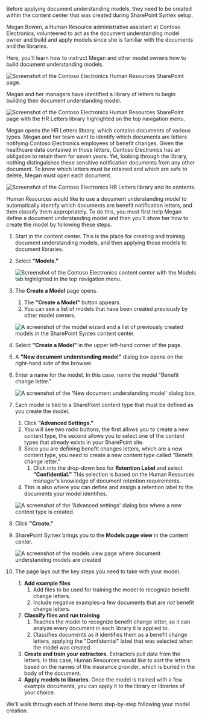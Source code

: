 Before applying document understanding models, they need to be created within the content center that was created during SharePoint Syntex setup.

Megan Bowen, a Human Resource administrative assistant at Contoso Electronics, volunteered to act as the document understanding model owner and build and apply models since she is familiar with the documents and the libraries.  

Here, you'll learn how to instruct Megan and other model owners how to build document understanding models.

![Screenshot of the Contoso Electronics Human Resources SharePoint page.](../media/home-page.png)

Megan and her managers have identified a library of letters to begin building their document understanding model.  

![Screenshot of the Contoso Electronics Human Resources SharePoint page with the HR Letters library highlighted on the top navigation menu.](../media/hr-letters-highlighted.png)

Megan opens the HR Letters library, which contains documents of various types. Megan and her team want to identify which documents are letters notifying Contoso Electronics employees of benefit changes. Given the healthcare data contained in those letters, Contoso Electronics has an obligation to retain them for seven years. Yet, looking through the library, nothing distinguishes these sensitive notification documents from any other document. To know which letters must be retained and which are safe to delete, Megan must open each document.  

![Screenshot of the Contoso Electronics HR Letters library and its contents.](../media/hr-letters-library.png)

Human Resources would like to use a document understanding model to automatically identify which documents are benefit notification letters, and then classify them appropriately. To do this, you must first help Megan define a document understanding model and then you'll show her how to create the model by following these steps.

1. Start in the content center. This is the place for creating and training document understanding models, and then applying those models to document libraries.
1. Select **"Models."**

    ![Screenshot of the Contoso Electronics content center with the Models tab highlighted in the top navigation menu.](../media/content-center-models.png)

1. The **Create a Model** page opens.
   1. The **"Create a Model"** button appears.
   1. You can see a list of models that have been created previously by other model owners.  

    ![A screenshot of the model wizard and a list of previously created models in the SharePoint Syntex content center.](../media/image009.png)

1. Select **"Create a Model"** in the upper left-hand corner of the page.
1. A **"New document understanding model"** dialog box opens on the right-hand side of the browser.  
1. Enter a name for the model. In this case, name the model "Benefit change letter."

    ![A screenshot of the 'New document understanding model' dialog box.](../media/creating-benefit-change-letter-model.png)

1. Each model is tied to a SharePoint content type that must be defined as you create the model.
   1. Click **"Advanced Settings."**
   1. You will see two radio buttons, the first allows you to create a new content type, the second allows you to select one of the content types that already exists in your SharePoint site.
   1. Since you are defining benefit changes letters, which are a new content type, you need to create a new content type called "Benefit change letter."
      1. Click into the drop-down box for **Retention Label** and select **"Confidential."** This selection is based on the Human Resources manager's knowledge of document retention requirements.
   1. This is also where you can define and assign a retention label to the documents your model identifies.

    ![A screenshot of the 'Advanced settings' dialog box where a new content type is created.](../media/benefit-change-content-type-retention.png)

1. Click **"Create."**
1. SharePoint Syntex brings you to the **Models page view** in the content center.  

    ![A screenshot of the models view page where document understanding models are created](../media/benefits-change-model-created.png)

1. The page lays out the key steps you need to take with your model.
   1. **Add example files**
      1. Add files to be used for training the model to recognize benefit change letters.
      1. Include negative examples–a few documents that are _not_ benefit change letters.
   1. **Classify files and run training**
      1. Teaches the model to recognize benefit change letter, so it can analyze every document in each library it is applied to.  
      1. Classifies documents as it identifies them as a benefit change letters, applying the "Confidential" label that was selected when the model was created.
   1. **Create and train your extractors.** Extractors pull data from the letters. In this case, Human Resources would like to sort the letters based on the names of the insurance provider, which is buried in the body of the document.
   1. **Apply models to libraries**. Once the model is trained with a few example documents, you can apply it to the library or libraries of your choice.

We'll walk through each of these items step-by-step following your model creation.
